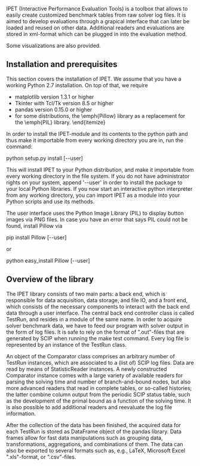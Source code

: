 IPET (Interactive Performance Evaluation Tools) is a toolbox that
allows to easily create customized benchmark tables from 
raw solver log files. It is aimed to develop evaluations through a
grapical interface that can later be loaded and reused on other
data. Additional readers and evaluations are stored in 
xml-format which can be plugged in into the evaluation method.

Some visualizations are also provided.

Installation and prerequisites
------------------------------

This section covers the installation of IPET. We assume that you have a working
Python 2.7 installation. On top of that, we require
 - matplotlib version 1.3.1 or higher
 - Tkinter with Tcl/Tk version 8.5 or higher
 - pandas version 0.15.0 or higher
 - for some distributions, the \emph{Pillow} library as a replacement for the \emph{PIL} library.
\end{itemize}

In order to install the IPET-module and its contents to the python path and
thus make it importable from every working directory you are in,
run the command:

 python setup.py install [--user]

This will install IPET to your Python distribution, and make
it importable from every working directory in the file system. If
you do not have administrator rights on your system, append '--user'
in order to install the package to your local Python libraries.
If you now start an interactive python interpreter from any working directory,
you can import IPET as a module into your Python scripts and use its methods.

The user interface uses the Python Image Library (PIL) to display button images
via PNG files. In case you have an error that says PIL could not be found, install
Pillow via

 pip install Pillow [--user]

or

 python easy_install Pillow [--user]



Overview of the library
-----------------------

The IPET library consists of two main parts: a back end, which is responsible
for data acquisition, data storage, and file IO, and a front end, which
consists of the necessary components to interact with the back end data
through a user interface. 
The central back end controller class is called
TestRun, and resides in a module of the same name.
In order to acquire solver benchmark data, we have to feed our program
with solver output in the form of log files.
It is safe to rely on the format of ".out"-files that are generated by SCIP
when running the 
    make test
command.
Every log file is represented by an instance of the TestRun class.

An object
of the Comparator class comprises an arbitrary number of TestRun
instances, which are associated to a (list of) SCIP log files. Data are
read by means of StatisticReader instances. A newly constructed
Comparator instance comes with a large variety of available readers for
parsing the solving time and number of branch-and-bound nodes, but also
more advanced readers that read in complete tables, or so-called histories;
the latter combine column output from the periodic SCIP status table, such
as the development of the primal bound as a function of the solving time. It is also
possible to add additional readers and reevaluate the log file information.

After the collection of the data has been finished, the
acquired data for each TestRun is stored as DataFrame object
of the pandas library.
Data frames allow for fast data manipulations such as grouping data, transformations,
aggregations, and combinations of them. The data can also be exported to several
formats such as, e.g., LaTeX, Microsoft Excel ".xls"-format, or ".csv"-files.

